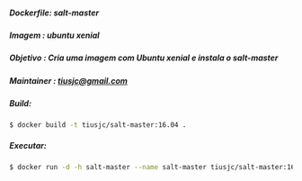 ##### Dockerfile: salt-master
##### Imagem    : ubuntu xenial
##### Objetivo  : Cria uma imagem com Ubuntu xenial e instala o salt-master
##### Maintainer     : tiusjc@gmail.com
##### Build:
```Bash 
$ docker build -t tiusjc/salt-master:16.04 .
```
##### Executar:
```Bash 
$ docker run -d -h salt-master --name salt-master tiusjc/salt-master:16.04
```               



